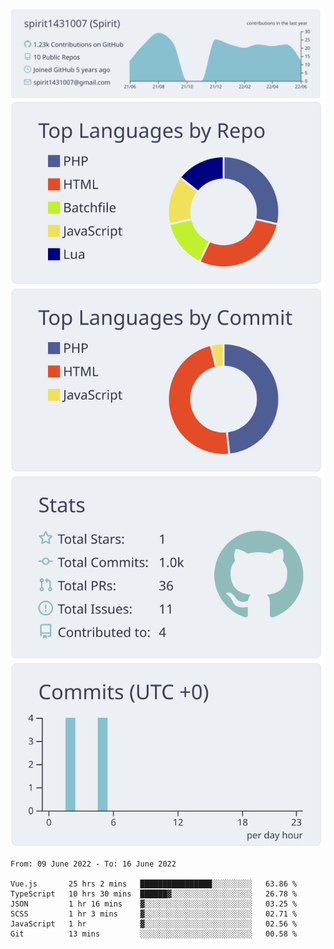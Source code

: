 [![](https://raw.githubusercontent.com/spirit1431007/spirit1431007/master/profile-summary-card-output/nord_bright/0-profile-details.svg)](https://git.io/spiritx)
[![](https://raw.githubusercontent.com/spirit1431007/spirit1431007/master/profile-summary-card-output/nord_bright/1-repos-per-language.svg)](https://git.io/spiritx) [![](https://raw.githubusercontent.com/spirit1431007/spirit1431007/master/profile-summary-card-output/nord_bright/2-most-commit-language.svg)](https://git.io/spiritx)
[![](https://raw.githubusercontent.com/spirit1431007/spirit1431007/master/profile-summary-card-output/nord_bright/3-stats.svg)](https://git.io/spiritx) [![](https://raw.githubusercontent.com/spirit1431007/spirit1431007/master/profile-summary-card-output/nord_bright/4-productive-time.svg)](https://git.io/spiritx)

<!--START_SECTION:waka-->

```text
From: 09 June 2022 - To: 16 June 2022

Vue.js       25 hrs 2 mins   ████████████████░░░░░░░░░   63.86 %
TypeScript   10 hrs 30 mins  ██████▓░░░░░░░░░░░░░░░░░░   26.78 %
JSON         1 hr 16 mins    ▓░░░░░░░░░░░░░░░░░░░░░░░░   03.25 %
SCSS         1 hr 3 mins     ▓░░░░░░░░░░░░░░░░░░░░░░░░   02.71 %
JavaScript   1 hr            ▓░░░░░░░░░░░░░░░░░░░░░░░░   02.56 %
Git          13 mins         ░░░░░░░░░░░░░░░░░░░░░░░░░   00.58 %
```

<!--END_SECTION:waka-->
